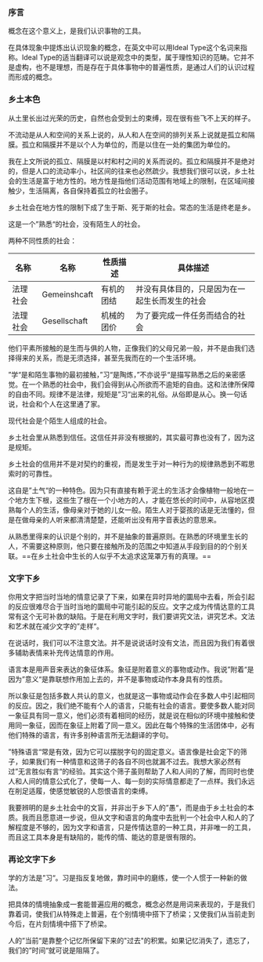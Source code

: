 ### 序言

概念在这个意义上，是我们认识事物的工具。

在具体现象中提炼出认识现象的概念，在英文中可以用Ideal Type这个名词来指称。Ideal Type的适当翻译可以说是观念中的类型，属于理性知识的范畴。它并不是虚构，也不是理想，而是存在于具体事物中的普遍性质，是通过人们的认识过程而形成的概念。

### 乡土本色

从土里长出过光荣的历史，自然也会受到土的束缚，现在很有些飞不上天的样子。

不流动是从人和空间的关系上说的，从人和人在空间的排列关系上说就是孤立和隔膜。孤立和隔膜并不是以个人为单位的，而是以住在一处的集团为单位的。

我在上文所说的孤立、隔膜是以村和村之间的关系而说的。孤立和隔膜并不是绝对的，但是人口的流动率小，社区间的往来也必然疏少。我想我们很可以说，乡土社会的生活是富于地方性的。地方性是指他们活动范围有地域上的限制，在区域间接触少，生活隔离，各自保持着孤立的社会圈子。

乡土社会在地方性的限制下成了生于斯、死于斯的社会。常态的生活是终老是乡。

这是一个”熟悉“的社会，没有陌生人的社会。

两种不同性质的社会：

| 名称     | 名称         | 性质描述   | 具体描述                                       |
| -------- | ------------ | ---------- | ---------------------------------------------- |
| 法理社会 | Gemeinshcaft | 有机的团结 | 并没有具体目的，只是因为在一起生长而发生的社会 |
| 法理社会 | Gesellschaft | 机械的团价 | 为了要完成一件任务而结合的社会                 |

他们平素所接触的是生而与俱的人物，正像我们的父母兄弟一般，并不是由我们选择得来的关系，而是无须选择，甚至先我而在的一个生活环境。

”学“是和陌生事物的最初接触，”习“是陶炼，”不亦说乎“是描写熟悉之后的亲密感觉。在一个熟悉的社会中，我们会得到从心所欲而不逾矩的自由。这和法律所保障的自由不同。规律不是法律，规矩是”习“出来的礼俗。从俗即是从心。换一句话说，社会和个人在这里通了家。

现代社会是个陌生人组成的社会。

乡土社会里从熟悉到信任。这信任并非没有根据的，其实最可靠也没有了，因为这是规矩。

乡土社会的信用并不是对契约的重视，而是发生于对一种行为的规律熟悉到不暇思索时的可靠性。

这自是”土气“的一种特色。因为只有直接有赖于泥土的生活才会像植物一般地在一个地方生下根，这些生了根在一个小地方的人，才能在悠长的时间中，从容地区摸熟每个人的生活，像母亲对于她的儿女一般。陌生人对于婴孩的话是无法懂的，但是在做母亲的人听来都清清楚楚，还能听出没有用字音表达的意思来。

从熟悉里得来的认识是个别的，并不是抽象的普遍原则。在熟悉的环境里生长的人，不需要这种原则，他只要在接触所及的范围之中知道从手段到目的的个别关联。==在乡土社会中生长的人似乎不太追求这笼罩万有的真理。==

### 文字下乡

你用文字把当时当地的情意记录了下来，如果在异时异地的圜局中去看，所会引起的反应很难尽合于当时当地的圜局中可能引起的反应。文字之成为传情达意的工具常有这个无可补救的缺陷。于是在利用文字时，我们要讲究文法，讲究艺术。文法和艺术就在减少文字的”走样“。

在说话时，我们可以不注意文法。并不是说说话时没有文法，而且因为我们有着很多辅助表情来补充传达情意的作用。

语言本是用声音来表达的象征体系。象征是附着意义的事物或动作。我说”附着“是因为”意义“是靠联想作用加上去的，并不是事物或动作本身具有的性质。

所以象征是包括多数人共认的意义，也就是这一事物或动作会在多数人中引起相同的反应。因之，我们绝不能有个人的语言，只能有社会的语言。要使多数人能对同一象征具有同一意义，他们必须有着相同的经历，就是说在相似的环境中接触和使用同一象征，因而在象征上附着了同一意义。因此在每个特殊的生活团体中，必有他们特殊的语言，有许多别种语言所无法翻译的字句。

”特殊语言“常是有效，因为它可以摆脱字句的固定意义。语言像是社会定下的筛子，如果我们有一种情意和这筛子的各自不同也就漏不过去。我想大家必然有过”无言胜似有言“的经验。其实这个筛子虽则帮助了人和人间的了解，而同时也使人和人间的情意公式化了，使每一人、每一刻的实际情意都走了一点样。我们永远在削足适履，使感觉敏锐的人怨恨语言的束缚。

我要辨明的是乡土社会中的文盲，并非出于乡下人的”愚“，而是由于乡土社会的本质。我而且愿意进一步说，但从文字和语言的角度中去批判一个社会中人和人的了解程度是不够的，因为文字和语言，只是传情达意的一种工具，并非唯一的工具，而且这工具本身是有缺陷的，能传的情、能达的意是很有限的。

### 再论文字下乡

学的方法是”习“。习是指反复地做，靠时间中的磨练，使一个人惯于一种新的做法。

把具体的情境抽象成一套能普遍应用的概念，概念必然是用词来表现的，于是我们靠着词，使我们从特殊走上普遍，在个别情境中搭下了桥梁；又使我们从当前走到今后，在片刻情境中搭下了桥梁。

人的”当前“是靠整个记忆所保留下来的"过去"的积累。如果记忆消失了，遗忘了，我们的”时间“就可说是阻隔了。

